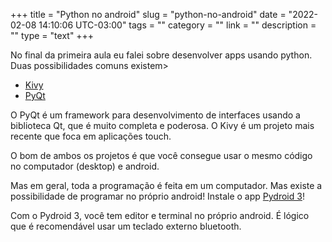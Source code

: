 +++
title = "Python no android"
slug = "python-no-android"
date = "2022-02-08 14:10:06 UTC-03:00"
tags = ""
category = ""
link = ""
description = ""
type = "text"
+++

No final da primeira aula eu falei sobre desenvolver apps usando python. Duas possibilidades comuns existem>

 - [Kivy](https://kivy.org)
 - [PyQt](https://riverbankcomputing.com/software/pyqt/intro)

O PyQt é um framework para desenvolvimento de interfaces usando a biblioteca Qt, que é muito completa e poderosa. O Kivy é um projeto mais recente que foca em aplicações touch.

O bom de ambos os projetos é que você consegue usar o mesmo código no computador (desktop) e android.

Mas em geral, toda a programação é feita em um computador. Mas existe a possibilidade de programar no próprio android! Instale o app [Pydroid 3](https://play.google.com/store/apps/details?id=ru.iiec.pydroid3&hl=en&gl=US)!

Com o Pydroid 3, você tem editor e terminal no próprio android. É lógico que é recomendável usar um teclado externo bluetooth.

 